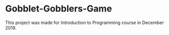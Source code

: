 # Gobblet-Gobblers-Game
This project was made for Introduction to Programming course in December 2019. 
